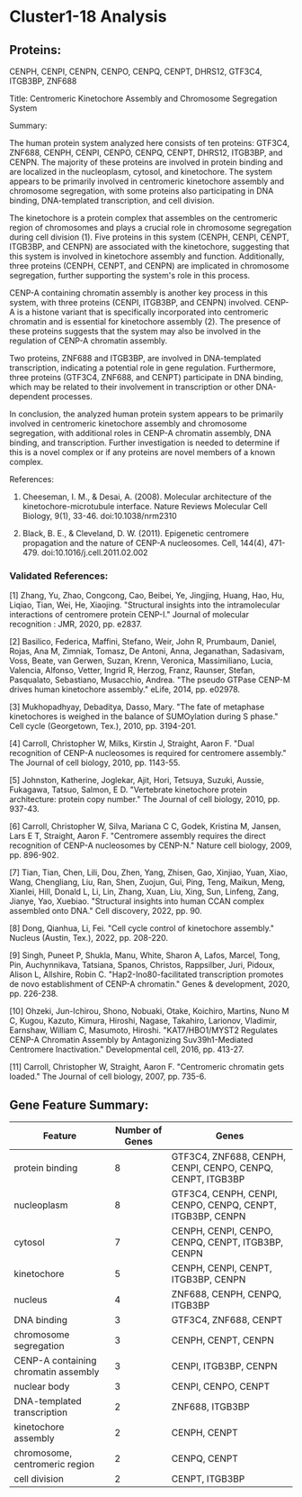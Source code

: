 # Cluster1-18 Analysis

## Proteins: 

CENPH, CENPI, CENPN, CENPO, CENPQ, CENPT, DHRS12, GTF3C4, ITGB3BP, ZNF688

Title: Centromeric Kinetochore Assembly and Chromosome Segregation System

Summary:

The human protein system analyzed here consists of ten proteins: GTF3C4, ZNF688, CENPH, CENPI, CENPO, CENPQ, CENPT, DHRS12, ITGB3BP, and CENPN. The majority of these proteins are involved in protein binding and are localized in the nucleoplasm, cytosol, and kinetochore. The system appears to be primarily involved in centromeric kinetochore assembly and chromosome segregation, with some proteins also participating in DNA binding, DNA-templated transcription, and cell division.

The kinetochore is a protein complex that assembles on the centromeric region of chromosomes and plays a crucial role in chromosome segregation during cell division (1). Five proteins in this system (CENPH, CENPI, CENPT, ITGB3BP, and CENPN) are associated with the kinetochore, suggesting that this system is involved in kinetochore assembly and function. Additionally, three proteins (CENPH, CENPT, and CENPN) are implicated in chromosome segregation, further supporting the system's role in this process.

CENP-A containing chromatin assembly is another key process in this system, with three proteins (CENPI, ITGB3BP, and CENPN) involved. CENP-A is a histone variant that is specifically incorporated into centromeric chromatin and is essential for kinetochore assembly (2). The presence of these proteins suggests that the system may also be involved in the regulation of CENP-A chromatin assembly.

Two proteins, ZNF688 and ITGB3BP, are involved in DNA-templated transcription, indicating a potential role in gene regulation. Furthermore, three proteins (GTF3C4, ZNF688, and CENPT) participate in DNA binding, which may be related to their involvement in transcription or other DNA-dependent processes.

In conclusion, the analyzed human protein system appears to be primarily involved in centromeric kinetochore assembly and chromosome segregation, with additional roles in CENP-A chromatin assembly, DNA binding, and transcription. Further investigation is needed to determine if this is a novel complex or if any proteins are novel members of a known complex.

References:

1. Cheeseman, I. M., & Desai, A. (2008). Molecular architecture of the kinetochore-microtubule interface. Nature Reviews Molecular Cell Biology, 9(1), 33-46. doi:10.1038/nrm2310

2. Black, B. E., & Cleveland, D. W. (2011). Epigenetic centromere propagation and the nature of CENP-A nucleosomes. Cell, 144(4), 471-479. doi:10.1016/j.cell.2011.02.002

### Validated References: 

[1] Zhang, Yu, Zhao, Congcong, Cao, Beibei, Ye, Jingjing, Huang, Hao, Hu, Liqiao, Tian, Wei, He, Xiaojing. "Structural insights into the intramolecular interactions of centromere protein CENP-I." Journal of molecular recognition : JMR, 2020, pp. e2837.

[2] Basilico, Federica, Maffini, Stefano, Weir, John R, Prumbaum, Daniel, Rojas, Ana M, Zimniak, Tomasz, De Antoni, Anna, Jeganathan, Sadasivam, Voss, Beate, van Gerwen, Suzan, Krenn, Veronica, Massimiliano, Lucia, Valencia, Alfonso, Vetter, Ingrid R, Herzog, Franz, Raunser, Stefan, Pasqualato, Sebastiano, Musacchio, Andrea. "The pseudo GTPase CENP-M drives human kinetochore assembly." eLife, 2014, pp. e02978.

[3] Mukhopadhyay, Debaditya, Dasso, Mary. "The fate of metaphase kinetochores is weighed in the balance of SUMOylation during S phase." Cell cycle (Georgetown, Tex.), 2010, pp. 3194-201.

[4] Carroll, Christopher W, Milks, Kirstin J, Straight, Aaron F. "Dual recognition of CENP-A nucleosomes is required for centromere assembly." The Journal of cell biology, 2010, pp. 1143-55.

[5] Johnston, Katherine, Joglekar, Ajit, Hori, Tetsuya, Suzuki, Aussie, Fukagawa, Tatsuo, Salmon, E D. "Vertebrate kinetochore protein architecture: protein copy number." The Journal of cell biology, 2010, pp. 937-43.

[6] Carroll, Christopher W, Silva, Mariana C C, Godek, Kristina M, Jansen, Lars E T, Straight, Aaron F. "Centromere assembly requires the direct recognition of CENP-A nucleosomes by CENP-N." Nature cell biology, 2009, pp. 896-902.

[7] Tian, Tian, Chen, Lili, Dou, Zhen, Yang, Zhisen, Gao, Xinjiao, Yuan, Xiao, Wang, Chengliang, Liu, Ran, Shen, Zuojun, Gui, Ping, Teng, Maikun, Meng, Xianlei, Hill, Donald L, Li, Lin, Zhang, Xuan, Liu, Xing, Sun, Linfeng, Zang, Jianye, Yao, Xuebiao. "Structural insights into human CCAN complex assembled onto DNA." Cell discovery, 2022, pp. 90.

[8] Dong, Qianhua, Li, Fei. "Cell cycle control of kinetochore assembly." Nucleus (Austin, Tex.), 2022, pp. 208-220.

[9] Singh, Puneet P, Shukla, Manu, White, Sharon A, Lafos, Marcel, Tong, Pin, Auchynnikava, Tatsiana, Spanos, Christos, Rappsilber, Juri, Pidoux, Alison L, Allshire, Robin C. "Hap2-Ino80-facilitated transcription promotes de novo establishment of CENP-A chromatin." Genes & development, 2020, pp. 226-238.

[10] Ohzeki, Jun-Ichirou, Shono, Nobuaki, Otake, Koichiro, Martins, Nuno M C, Kugou, Kazuto, Kimura, Hiroshi, Nagase, Takahiro, Larionov, Vladimir, Earnshaw, William C, Masumoto, Hiroshi. "KAT7/HBO1/MYST2 Regulates CENP-A Chromatin Assembly by Antagonizing Suv39h1-Mediated Centromere Inactivation." Developmental cell, 2016, pp. 413-27.

[11] Carroll, Christopher W, Straight, Aaron F. "Centromeric chromatin gets loaded." The Journal of cell biology, 2007, pp. 735-6.



## Gene Feature Summary: 

| Feature | Number of Genes | Genes |
| --- | --- | --- |
| protein binding | 8 | GTF3C4, ZNF688, CENPH, CENPI, CENPO, CENPQ, CENPT, ITGB3BP |
| nucleoplasm | 8 | GTF3C4, CENPH, CENPI, CENPO, CENPQ, CENPT, ITGB3BP, CENPN |
| cytosol | 7 | CENPH, CENPI, CENPO, CENPQ, CENPT, ITGB3BP, CENPN |
| kinetochore | 5 | CENPH, CENPI, CENPT, ITGB3BP, CENPN |
| nucleus | 4 | ZNF688, CENPH, CENPQ, ITGB3BP |
| DNA binding | 3 | GTF3C4, ZNF688, CENPT |
| chromosome segregation | 3 | CENPH, CENPT, CENPN |
| CENP-A containing chromatin assembly | 3 | CENPI, ITGB3BP, CENPN |
| nuclear body | 3 | CENPI, CENPO, CENPT |
|  DNA-templated transcription | 2 | ZNF688, ITGB3BP |
| kinetochore assembly | 2 | CENPH, CENPT |
| chromosome, centromeric region | 2 | CENPQ, CENPT |
| cell division | 2 | CENPT, ITGB3BP |


